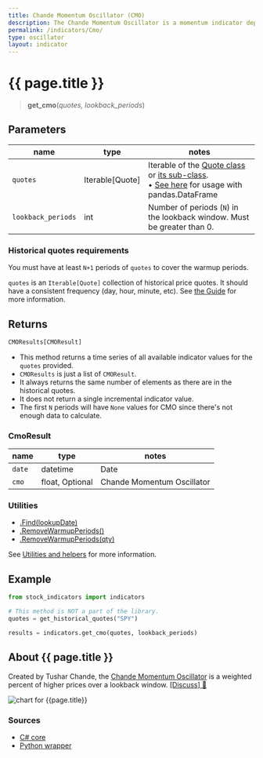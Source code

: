 ```yaml
---
title: Chande Momentum Oscillator (CMO)
description: The Chande Momentum Oscillator is a momentum indicator depicting the weighted percent of higher prices in financial markets.
permalink: /indicators/Cmo/
type: oscillator
layout: indicator
---
```


# {{ page.title }}

><span class="indicator-syntax">**get_cmo**(*quotes, lookback_periods*)</span>

## Parameters

| name | type | notes
| -- | -- | --
| `quotes` | Iterable[Quote] | Iterable of the [Quote class]({{site.baseurl}}/guide/#historical-quotes) or [its sub-class]({{site.baseurl}}/guide/#using-custom-quote-classes). <br><span class='qna-dataframe'> • [See here]({{site.baseurl}}/guide/#using-pandasdataframe) for usage with pandas.DataFrame</span>
| `lookback_periods` | int | Number of periods (`N`) in the lookback window.  Must be greater than 0.

### Historical quotes requirements

You must have at least `N+1` periods of `quotes` to cover the warmup periods.

`quotes` is an `Iterable[Quote]` collection of historical price quotes.  It should have a consistent frequency (day, hour, minute, etc).  See [the Guide]({{site.baseurl}}/guide/#historical-quotes) for more information.

## Returns

```python
CMOResults[CMOResult]
```

- This method returns a time series of all available indicator values for the `quotes` provided.
- `CMOResults` is just a list of `CMOResult`.
- It always returns the same number of elements as there are in the historical quotes.
- It does not return a single incremental indicator value.
- The first `N` periods will have `None` values for CMO since there's not enough data to calculate.

### CmoResult

| name | type | notes
| -- |-- |--
| `date` | datetime | Date
| `cmo` | float, Optional | Chande Momentum Oscillator

### Utilities

- [.Find(lookupDate)]({{site.baseurl}}/utilities#find-indicator-result-by-date)
- [.RemoveWarmupPeriods()]({{site.baseurl}}/utilities#remove-warmup-periods)
- [.RemoveWarmupPeriods(qty)]({{site.baseurl}}/utilities#remove-warmup-periods)

See [Utilities and helpers]({{site.baseurl}}/utilities#utilities-for-indicator-results) for more information.

## Example

```python
from stock_indicators import indicators

# This method is NOT a part of the library.
quotes = get_historical_quotes("SPY")

results = indicators.get_cmo(quotes, lookback_periods)
```

## About {{ page.title }}

Created by Tushar Chande, the [Chande Momentum Oscillator](https://www.investopedia.com/terms/c/chandemomentumoscillator.asp) is a weighted percent of higher prices over a lookback window.
[[Discuss] &#128172;]({{site.github.repository_url}}/discussions/892 "Community discussion about this indicator")

![chart for {{page.title}}]({{site.dotnet.charts}}/Cmo.png)

### Sources

- [C# core]({{site.dotnet.src}}/a-d/Cmo/Cmo.Series.cs)
- [Python wrapper]({{site.python.src}}/cmo.py)
